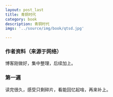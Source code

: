```yaml
---
layout: post_last
title: 青铜时代
category: book
description: 青铜时代
imgs: '../source/img/book/qtsd.jpg'

---
```

### 作者资料（来源于网络）

博客刚做好，集中整理，后续加上。

### 第一遍

读完很久，感受只剩碎片，看能回忆起啥，再来补上。
 